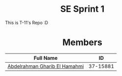 <h1 align="center">SE Sprint 1</h1>
<p>This is T-11's Repo :D</p>


<h1 align="center">  Members  </h1>

Full Name                                                  |  ID					   
:---------------------------------------------------------:|:---------------:
[Abdelrahman Gharib El Hamahmi](https://github.com/Hamahmi)|  37-15881       
  
